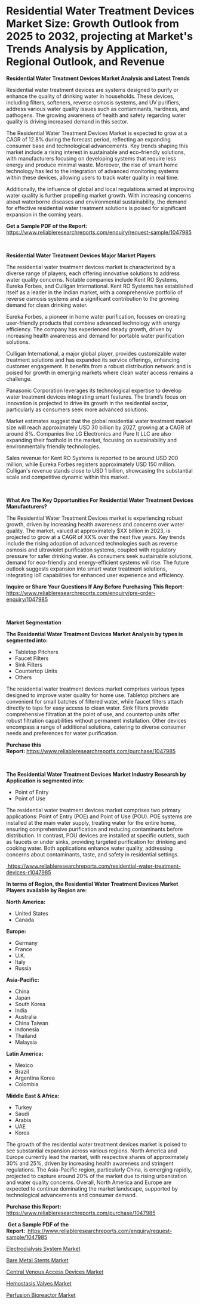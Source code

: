 <p><h1>Residential Water Treatment Devices Market Size: Growth Outlook from 2025 to 2032, projecting at Market's Trends Analysis by Application, Regional Outlook, and Revenue</h1></p><p><strong>Residential Water Treatment Devices Market Analysis and Latest Trends</strong></p>
<p><p>Residential water treatment devices are systems designed to purify or enhance the quality of drinking water in households. These devices, including filters, softeners, reverse osmosis systems, and UV purifiers, address various water quality issues such as contaminants, hardness, and pathogens. The growing awareness of health and safety regarding water quality is driving increased demand in this sector.</p><p>The Residential Water Treatment Devices Market is expected to grow at a CAGR of 12.8% during the forecast period, reflecting an expanding consumer base and technological advancements. Key trends shaping this market include a rising interest in sustainable and eco-friendly solutions, with manufacturers focusing on developing systems that require less energy and produce minimal waste. Moreover, the rise of smart home technology has led to the integration of advanced monitoring systems within these devices, allowing users to track water quality in real time.</p><p>Additionally, the influence of global and local regulations aimed at improving water quality is further propelling market growth. With increasing concerns about waterborne diseases and environmental sustainability, the demand for effective residential water treatment solutions is poised for significant expansion in the coming years.</p></p>
<p><strong>Get a Sample PDF of the Report:&nbsp;</strong> <a href="https://www.reliableresearchreports.com/enquiry/request-sample/1047985?utm_campaign=3025&utm_medium=2&utm_source=Github&utm_content=ia&utm_term=08042025&utm_id=residential-water-treatment-devices">https://www.reliableresearchreports.com/enquiry/request-sample/1047985</a></p>
<p>&nbsp;</p>
<p><strong>Residential Water Treatment Devices Major Market Players</strong></p>
<p><p>The residential water treatment devices market is characterized by a diverse range of players, each offering innovative solutions to address water quality concerns. Notable companies include Kent RO Systems, Eureka Forbes, and Culligan International. Kent RO Systems has established itself as a leader in the Indian market, with a comprehensive portfolio of reverse osmosis systems and a significant contribution to the growing demand for clean drinking water.</p><p>Eureka Forbes, a pioneer in home water purification, focuses on creating user-friendly products that combine advanced technology with energy efficiency. The company has experienced steady growth, driven by increasing health awareness and demand for portable water purification solutions.</p><p>Culligan International, a major global player, provides customizable water treatment solutions and has expanded its service offerings, enhancing customer engagement. It benefits from a robust distribution network and is poised for growth in emerging markets where clean water access remains a challenge.</p><p>Panasonic Corporation leverages its technological expertise to develop water treatment devices integrating smart features. The brand’s focus on innovation is projected to drive its growth in the residential sector, particularly as consumers seek more advanced solutions.</p><p>Market estimates suggest that the global residential water treatment market size will reach approximately USD 30 billion by 2027, growing at a CAGR of around 8%. Companies like LG Electronics and Pure It LLC are also expanding their foothold in the market, focusing on sustainability and environmentally friendly technologies.</p><p>Sales revenue for Kent RO Systems is reported to be around USD 200 million, while Eureka Forbes registers approximately USD 150 million. Culligan's revenue stands close to USD 1 billion, showcasing the substantial scale and competitive dynamic within this market.</p></p>
<p>&nbsp;</p>
<p><strong>What Are The Key Opportunities For Residential Water Treatment Devices Manufacturers?</strong></p>
<p><p>The Residential Water Treatment Devices market is experiencing robust growth, driven by increasing health awareness and concerns over water quality. The market, valued at approximately $XX billion in 2023, is projected to grow at a CAGR of XX% over the next five years. Key trends include the rising adoption of advanced technologies such as reverse osmosis and ultraviolet purification systems, coupled with regulatory pressure for safer drinking water. As consumers seek sustainable solutions, demand for eco-friendly and energy-efficient systems will rise. The future outlook suggests expansion into smart water treatment solutions, integrating IoT capabilities for enhanced user experience and efficiency.</p></p>
<p><strong>Inquire or Share Your Questions If Any Before Purchasing This Report:</strong> <a href="https://www.reliableresearchreports.com/enquiry/pre-order-enquiry/1047985?utm_campaign=3025&utm_medium=2&utm_source=Github&utm_content=ia&utm_term=08042025&utm_id=residential-water-treatment-devices">https://www.reliableresearchreports.com/enquiry/pre-order-enquiry/1047985</a></p>
<p>&nbsp;</p>
<p><strong>Market Segmentation</strong></p>
<p><strong>The Residential Water Treatment Devices Market Analysis by types is segmented into:</strong></p>
<p><ul><li>Tabletop Pitchers</li><li>Faucet Filters</li><li>Sink Filters</li><li>Countertop Units</li><li>Others</li></ul></p>
<p><p>The residential water treatment devices market comprises various types designed to improve water quality for home use. Tabletop pitchers are convenient for small batches of filtered water, while faucet filters attach directly to taps for easy access to clean water. Sink filters provide comprehensive filtration at the point of use, and countertop units offer robust filtration capabilities without permanent installation. Other devices encompass a range of additional solutions, catering to diverse consumer needs and preferences for water purification.</p></p>
<p><strong>Purchase this Report:&nbsp;</strong><a href="https://www.reliableresearchreports.com/purchase/1047985?utm_campaign=3025&utm_medium=2&utm_source=Github&utm_content=ia&utm_term=08042025&utm_id=residential-water-treatment-devices">https://www.reliableresearchreports.com/purchase/1047985</a></p>
<p>&nbsp;</p>
<p><strong>The Residential Water Treatment Devices Market Industry Research by Application is segmented into:</strong></p>
<p><ul><li>Point of Entry</li><li>Point of Use</li></ul></p>
<p><p>The residential water treatment devices market comprises two primary applications: Point of Entry (POE) and Point of Use (POU). POE systems are installed at the main water supply, treating water for the entire home, ensuring comprehensive purification and reducing contaminants before distribution. In contrast, POU devices are installed at specific outlets, such as faucets or under sinks, providing targeted purification for drinking and cooking water. Both applications enhance water quality, addressing concerns about contaminants, taste, and safety in residential settings.</p></p>
<p><a href="https://www.reliableresearchreports.com/residential-water-treatment-devices-r1047985?utm_campaign=3025&utm_medium=2&utm_source=Github&utm_content=ia&utm_term=08042025&utm_id=residential-water-treatment-devices">&nbsp;https://www.reliableresearchreports.com/residential-water-treatment-devices-r1047985</a></p>
<p><strong>In terms of Region, the Residential Water Treatment Devices Market Players available by Region are:</strong></p>
<p>
    <p> <strong> North America: </strong>
        <ul>
            <li>United States</li>
            <li>Canada</li>
        </ul>
        </p> 
    <p> <strong> Europe: </strong>
        <ul>
            <li>Germany</li>
            <li>France</li>
            <li>U.K.</li>
            <li>Italy</li>
            <li>Russia</li>
        </ul>
        </p> 
    <p> <strong> Asia-Pacific: </strong>
        <ul>
            <li>China</li>
            <li>Japan</li>
            <li>South Korea</li>
            <li>India</li>
            <li>Australia</li>
            <li>China Taiwan</li>
            <li>Indonesia</li>
            <li>Thailand</li>
            <li>Malaysia</li>
        </ul>
        </p> 
    <p> <strong> Latin America: </strong>
        <ul>
            <li>Mexico</li>
            <li>Brazil</li>
            <li>Argentina Korea</li>
            <li>Colombia</li>
        </ul>
        </p> 
    <p> <strong> Middle East & Africa: </strong>
        <ul>
            <li>Turkey</li>
            <li>Saudi</li>
            <li>Arabia</li>
            <li>UAE</li>
            <li>Korea</li>
        </ul>
    </p>
    </p>
<p><p>The growth of the residential water treatment devices market is poised to see substantial expansion across various regions. North America and Europe currently lead the market, with respective shares of approximately 30% and 25%, driven by increasing health awareness and stringent regulations. The Asia-Pacific region, particularly China, is emerging rapidly, projected to capture around 20% of the market due to rising urbanization and water quality concerns. Overall, North America and Europe are expected to continue dominating the market landscape, supported by technological advancements and consumer demand.</p></p>
<p><strong>Purchase this Report: </strong><a href="https://www.reliableresearchreports.com/purchase/1047985?utm_campaign=3025&utm_medium=2&utm_source=Github&utm_content=ia&utm_term=08042025&utm_id=residential-water-treatment-devices">https://www.reliableresearchreports.com/purchase/1047985</a></p>
<p>&nbsp;<strong>Get a Sample PDF of the Report:&nbsp;&nbsp;</strong><a href="https://www.reliableresearchreports.com/enquiry/request-sample/1047985?utm_campaign=3025&utm_medium=2&utm_source=Github&utm_content=ia&utm_term=08042025&utm_id=residential-water-treatment-devices">https://www.reliableresearchreports.com/enquiry/request-sample/1047985</a></p>
<p><strong></strong></p>
<p><p><a href="https://www.linkedin.com/pulse/electrodialysis-system-market-analysis-trends-development-ukz6f?utm_campaign=3025&utm_medium=2&utm_source=Github&utm_content=ia&utm_term=08042025&utm_id=residential-water-treatment-devices">Electrodialysis System Market</a></p><p><a href="https://www.linkedin.com/pulse/market-insights-bare-metal-stents-7-cagr-from-2025-2032-lucentiq-umc0e?utm_campaign=3025&utm_medium=2&utm_source=Github&utm_content=ia&utm_term=08042025&utm_id=residential-water-treatment-devices">Bare Metal Stents Market</a></p><p><a href="https://www.linkedin.com/pulse/central-venous-access-devices-market-matrix-applications-types-mdwcf?utm_campaign=3025&utm_medium=2&utm_source=Github&utm_content=ia&utm_term=08042025&utm_id=residential-water-treatment-devices">Central Venous Access Devices Market</a></p><p><a href="https://www.linkedin.com/pulse/thorough-analysis-hemostasis-valves-market-withits-anticipated-m8guf?utm_campaign=3025&utm_medium=2&utm_source=Github&utm_content=ia&utm_term=08042025&utm_id=residential-water-treatment-devices">Hemostasis Valves Market</a></p><p><a href="https://www.linkedin.com/pulse/perfusion-bioreactor-market-sizeshare-recent-development-sales-scu3e?utm_campaign=3025&utm_medium=2&utm_source=Github&utm_content=ia&utm_term=08042025&utm_id=residential-water-treatment-devices">Perfusion Bioreactor Market</a></p></p>